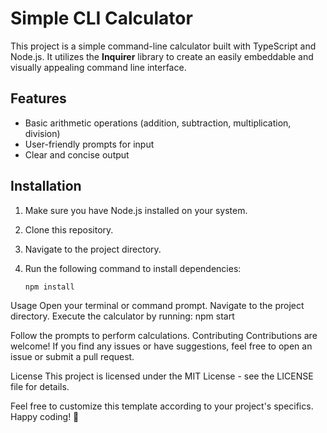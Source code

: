 # Simple CLI Calculator

This project is a simple command-line calculator built with TypeScript and Node.js. It utilizes the **Inquirer** library to create an easily embeddable and visually appealing command line interface.

## Features

- Basic arithmetic operations (addition, subtraction, multiplication, division)
- User-friendly prompts for input
- Clear and concise output

## Installation

1. Make sure you have Node.js installed on your system.
2. Clone this repository.
3. Navigate to the project directory.
4. Run the following command to install dependencies:

   ```bash
   npm install

Usage
Open your terminal or command prompt.
Navigate to the project directory.
Execute the calculator by running:
npm start

Follow the prompts to perform calculations.
Contributing
Contributions are welcome! If you find any issues or have suggestions, feel free to open an issue or submit a pull request.

License
This project is licensed under the MIT License - see the LICENSE file for details.


Feel free to customize this template according to your project's specifics. Happy coding! 🚀